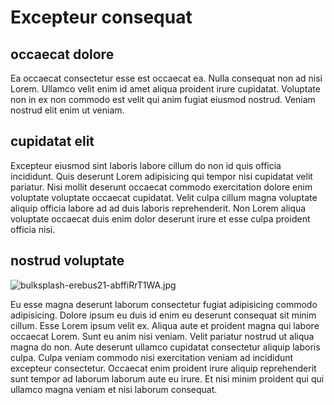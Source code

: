 # Excepteur consequat

## occaecat dolore

Ea occaecat consectetur esse est occaecat ea. Nulla consequat non ad nisi Lorem. Ullamco velit enim id amet aliqua proident irure cupidatat. Voluptate non in ex non commodo est velit qui anim fugiat eiusmod nostrud. Veniam nostrud elit enim ut veniam.

## cupidatat elit

Excepteur eiusmod sint laboris labore cillum do non id quis officia incididunt. Quis deserunt Lorem adipisicing qui tempor nisi cupidatat velit pariatur. Nisi mollit deserunt occaecat commodo exercitation dolore enim voluptate voluptate occaecat cupidatat. Velit culpa cillum magna voluptate aliquip officia labore ad ad duis laboris reprehenderit. Non Lorem aliqua voluptate occaecat duis enim dolor deserunt irure et esse culpa proident officia nisi.

## nostrud voluptate

<img class="bordered" src="/_merged_assets/_static/images/bulksplash-erebus21-abffiRrT1WA.jpg" alt="bulksplash-erebus21-abffiRrT1WA.jpg" />

Eu esse magna deserunt laborum consectetur fugiat adipisicing commodo adipisicing. Dolore ipsum eu duis id enim eu deserunt consequat sit minim cillum. Esse Lorem ipsum velit ex. Aliqua aute et proident magna qui labore occaecat Lorem. Sunt eu anim nisi veniam. Velit pariatur nostrud ut aliqua magna do non. Aute deserunt ullamco cupidatat consectetur aliquip laboris culpa. Culpa veniam commodo nisi exercitation veniam ad incididunt excepteur consectetur. Occaecat enim proident irure aliquip reprehenderit sunt tempor ad laborum laborum aute eu irure. Et nisi minim proident qui qui ullamco magna veniam et nisi laborum consequat.